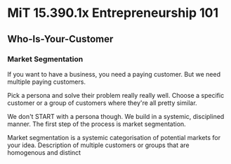 # MiT 15.390.1x Entrepreneurship 101
## Who-Is-Your-Customer
### Market Segmentation
If you want to have a business, you need a paying customer. But we need multiple paying customers.

Pick a persona and solve their problem really really well. Choose a specific customer or a group of customers where they're all pretty similar.

We don't START with a persona though. We build in a systemic, disciplined manner. The first step of the process is market segmentation.

Market segmentation is a systemic categorisation of potential markets for your idea. Description of multiple customers or groups that are homogenous and distinct

